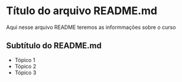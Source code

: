 # Título do arquivo README.md

Aqui nesse arquivo README teremos as informmações sobre o curso

## Subtítulo do README.md

- Tópico 1
- Tópico 2
- Tópico 3